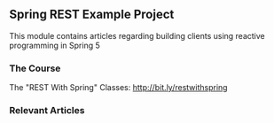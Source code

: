## Spring REST Example Project

This module contains articles regarding building clients using reactive programming in Spring 5

### The Course
The "REST With Spring" Classes: http://bit.ly/restwithspring

### Relevant Articles

